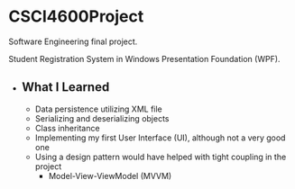# CSCI4600Project

Software Engineering final project.

Student Registration System in Windows Presentation Foundation (WPF).

- ## What I Learned
  - Data persistence utilizing XML file
  - Serializing and deserializing objects 
  - Class inheritance
  - Implementing my first User Interface (UI), although not a very good one
  - Using a design pattern would have helped with tight coupling in the project
    - Model-View-ViewModel (MVVM)

